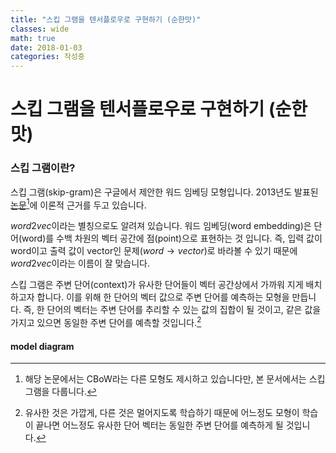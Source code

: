 ```yaml
---
title: "스킵 그램을 텐서플로우로 구현하기 (순한맛)"
classes: wide
math: true
date: 2018-01-03
categories: 작성중
---
```


# 스킵 그램을 텐서플로우로 구현하기 (순한맛)

### 스킵 그램이란?

스킵 그램(skip-gram)은 구글에서 제안한 워드 임베딩 모형입니다. 2013년도 발표된 [논문](https://arxiv.org/abs/1301.3781)[^1]에 이론적 근거를 두고 있습니다.

[^1]:해당 논문에서는 CBoW라는 다른 모형도 제시하고 있습니다만, 본 문서에서는 스킵 그램을 다룹니다.

$word2vec$이라는 별칭으로도 알려져 있습니다. 워드 임베딩(word embedding)은 단어(word)를 수백 차원의 벡터 공간에 점(point)으로 표현하는 것 입니다. 즉, 입력 값이 word이고 출력 값이 vector인 문제($word \rightarrow vector$)로 바라볼 수 있기 때문에 $word2vec$이라는 이름이 잘 맞습니다.

스킵 그램은 주변 단어(context)가 유사한 단어들이 벡터 공간상에서 가까워 지게 배치하고자 합니다. 이를 위해 한 단어의 벡터 값으로 주변 단어를 예측하는 모형을 만듭니다. 즉, 한 단어의 벡터는 주변 단어를 추리할 수 있는 값의 집합이 될 것이고, 같은 값을 가지고 있으면 동일한 주변 단어를 예측할 것입니다.[^2]

[^2]:유사한 것은 가깝게, 다른 것은 멀어지도록 학습하기 때문에 어느정도 모형이 학습이 끝나면 어느정도 유사한 단어 벡터는 동일한 주변 단어를 예측하게 될 것입니다.

#### model diagram

